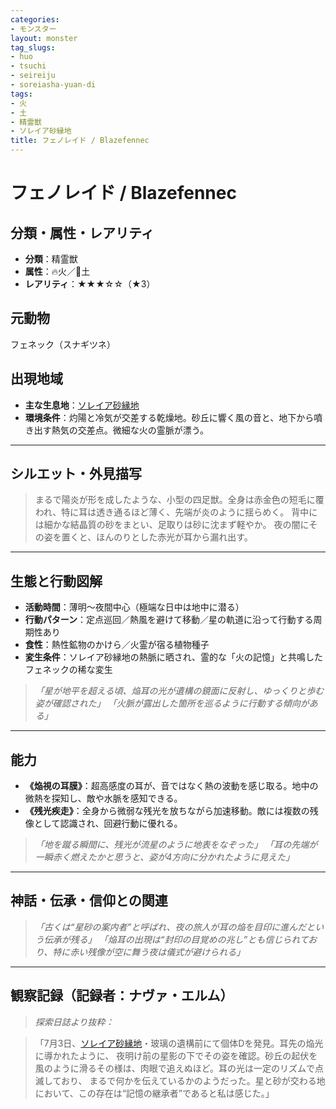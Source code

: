 ```yaml
---
categories:
- モンスター
layout: monster
tag_slugs:
- huo
- tsuchi
- seireiju
- soreiasha-yuan-di
tags:
- 火
- 土
- 精霊獣
- ソレイア砂縁地
title: フェノレイド / Blazefennec
---
```


# フェノレイド / Blazefennec

## 分類・属性・レアリティ

* **分類**：精霊獣
* **属性**：🔥火／🌱土
* **レアリティ**：★★★☆☆（★3）

## 元動物

フェネック（スナギツネ）

## 出現地域

* **主な生息地**：[ソレイア砂縁地](../place/soleia_duneline.md)
* **環境条件**：灼陽と冷気が交差する乾燥地。砂丘に響く風の音と、地下から噴き出す熱気の交差点。微細な火の霊脈が漂う。

---

## シルエット・外見描写

> まるで陽炎が形を成したような、小型の四足獣。全身は赤金色の短毛に覆われ、特に耳は透き通るほど薄く、先端が炎のように揺らめく。
> 背中には細かな結晶質の砂をまとい、足取りは砂に沈まず軽やか。
> 夜の闇にその姿を置くと、ほんのりとした赤光が耳から漏れ出す。

---

## 生態と行動図解

* **活動時間**：薄明〜夜間中心（極端な日中は地中に潜る）
* **行動パターン**：定点巡回／熱風を避けて移動／星の軌道に沿って行動する周期性あり
* **食性**：熱性鉱物のかけら／火霊が宿る植物種子
* **変生条件**：ソレイア砂縁地の熱脈に晒され、霊的な「火の記憶」と共鳴したフェネックの稀な変生

> *「星が地平を超える頃、焔耳の光が遺構の鏡面に反射し、ゆっくりと歩む姿が確認された」*
> *「火脈が露出した箇所を巡るように行動する傾向がある」*

---

## 能力

* **《焔視の耳膜》**：超高感度の耳が、音ではなく熱の波動を感じ取る。地中の微熱を探知し、敵や水脈を感知できる。
* **《残光疾走》**：全身から微弱な残光を放ちながら加速移動。敵には複数の残像として認識され、回避行動に優れる。

> *「地を蹴る瞬間に、残光が流星のように地表をなぞった」*
> *「耳の先端が一瞬赤く燃えたかと思うと、姿が4方向に分かれたように見えた」*

---

## 神話・伝承・信仰との関連

> *「古くは“星砂の案内者”と呼ばれ、夜の旅人が耳の焔を目印に進んだという伝承が残る」*
> *「焔耳の出現は“封印の目覚めの兆し”とも信じられており、特に赤い残像が空に舞う夜は儀式が避けられる」*

---

## 観察記録（記録者：ナヴァ・エルム）

> *探索日誌より抜粋：*

> 「7月3日、[ソレイア砂縁地](../place/soleia_duneline.md)・玻璃の遺構前にて個体Dを発見。耳先の焔光に導かれたように、
> 夜明け前の星影の下でその姿を確認。砂丘の起伏を風のように滑るその様は、肉眼で追えぬほど。耳の光は一定のリズムで点滅しており、
> まるで何かを伝えているかのようだった。星と砂が交わる地において、この存在は“記憶の継承者”であると私は感じた。」